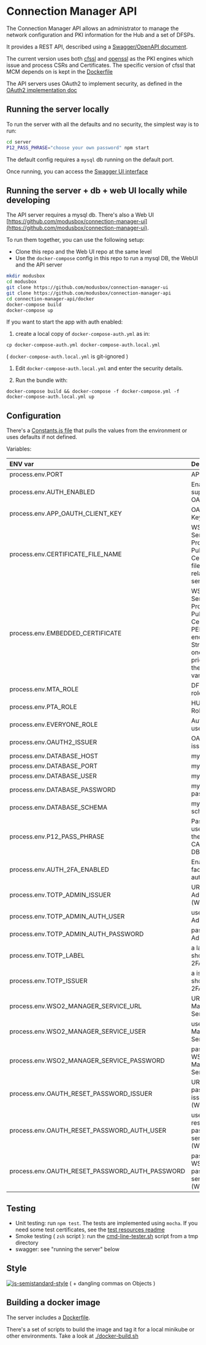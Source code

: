 # Connection Manager API

The Connection Manager API allows an administrator to manage the network configuration and PKI information for the Hub and a set of DFSPs.

It provides a REST API, described using a [Swagger/OpenAPI document](./server/src/api/swagger.yaml).

The current version uses both [cfssl](https://github.com/modusintegration/cfssl) and [openssl](https://www.openssl.org/) as the PKI engines which issue and process CSRs and Certificates. The specific version of cfssl that MCM depends on is kept in the [Dockerfile](./server/Dockerfile)

The API servers uses OAuth2 to implement security, as defined in the [OAuth2 implementation doc](./oauth2.md)

## Running the server locally

To run the server with all the defaults and no security, the simplest way is to run:

```bash
cd server
P12_PASS_PHRASE="choose your own password" npm start
```

The default config requires a `mysql` db running on the default port.

Once running, you can access the [Swagger UI interface](http://localhost:3001/docs)

## Running the server + db + web UI locally while developing

The API server requires a mysql db. There's also a Web UI [https://github.com/modusbox/connection-manager-ui](https://github.com/modusbox/connection-manager-ui).

To run them together, you can use the following setup:

- Clone this repo and the Web UI repo at the same level
- Use the `docker-compose` config in this repo to run a mysql DB, the WebUI and the API server

```bash
mkdir modusbox
cd modusbox
git clone https://github.com/modusbox/connection-manager-ui
git clone https://github.com/modusbox/connection-manager-api
cd connection-manager-api/docker
docker-compose build
docker-compose up
```

If you want to start the app with auth enabled:

1) create a local copy of `docker-compose-auth.yml` as in:

`cp docker-compose-auth.yml docker-compose-auth.local.yml`

( `docker-compose-auth.local.yml` is git-ignored )

1) Edit `docker-compose-auth.local.yml` and enter the security details.

1) Run the bundle with:

`docker-compose build && docker-compose -f docker-compose.yml -f docker-compose-auth.local.yml up`


## Configuration

There's a [Constants.js file](./server/src/constants/Constants.js) that pulls the values from the environment or uses defaults if not defined.

Variables:

|ENV var|Description
:---|:---
|process.env.PORT|API http port|
|process.env.AUTH_ENABLED|Enables support for OAuth2|
|process.env.APP_OAUTH_CLIENT_KEY|OAuth2 Client Key|
|process.env.CERTIFICATE_FILE_NAME|WSO2 Service Provider Public Certificate filename ( relative to the server dir )|
|process.env.EMBEDDED_CERTIFICATE|WSO2 Service Provider Public Certificate PEM-encoded String. This one has priority over the previous var|
|process.env.MTA_ROLE|DFSP Admin role|
|process.env.PTA_ROLE|HUB Admin Role|
|process.env.EVERYONE_ROLE|Authenticated users role|
|process.env.OAUTH2_ISSUER|OAuth token issuer|
|process.env.DATABASE_HOST|mysql host|
|process.env.DATABASE_PORT|mysql port|
|process.env.DATABASE_USER|mysql user|
|process.env.DATABASE_PASSWORD|mysql password|
|process.env.DATABASE_SCHEMA|mysql schema|
|process.env.P12_PASS_PHRASE|Pass phrase used to save the internal CA Key in the DB.|
|process.env.AUTH_2FA_ENABLED|Enables two-factor authentication|
|process.env.TOTP_ADMIN_ISSUER|URL of TOTP Admin (WSO2)|
|process.env.TOTP_ADMIN_AUTH_USER|user of TOTP Admin|
|process.env.TOTP_ADMIN_AUTH_PASSWORD|pass of TOTP Admin|
|process.env.TOTP_LABEL|a label to be shown with 2FA|
|process.env.TOTP_ISSUER|a issuer to be shown with 2FA|
|process.env.WSO2_MANAGER_SERVICE_URL|URL of WSO2 Manager Service|
|process.env.WSO2_MANAGER_SERVICE_USER|user of WSO2 Manager Service|
|process.env.WSO2_MANAGER_SERVICE_PASSWORD|pass of WSO2 Manager Service|
|process.env.OAUTH_RESET_PASSWORD_ISSUER|URL of reset password issuer (WSO2)|
|process.env.OAUTH_RESET_PASSWORD_AUTH_USER|user of WSO2 reset password service (WSO2)|
|process.env.OAUTH_RESET_PASSWORD_AUTH_PASSWORD|password of WSO2 reset password service (WSO2)|
 

## Testing

- Unit testing: run `npm test`. The tests are implemented using `mocha`. If you need some test certificates, see the [test resources readme](./server/test/resources/README.md)
- Smoke testing ( `zsh` script ): run the [cmd-line-tester.sh](./scripts/cmd-line-tester.sh) script from a tmp directory
- swagger: see "running the server" below

## Style

[![js-semistandard-style](https://cdn.rawgit.com/flet/semistandard/master/badge.svg)](https://github.com/Flet/semistandard)
 ( + dangling commas on Objects )

## Building a docker image

The server includes a [Dockerfile](./server/Dockerfile).

There's a set of scripts to build the image and tag it for a local minikube or other environments. Take a look at [./docker-build.sh](./docker-build.sh)

